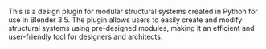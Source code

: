 

This is a design plugin for modular structural systems created in Python for use in Blender 3.5. The plugin allows users to easily create and modify structural systems using pre-designed modules, making it an efficient and user-friendly tool for designers and architects.
